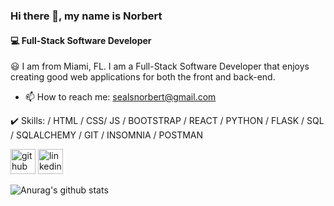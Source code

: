 ### Hi there 👋, my name is Norbert
#### 💻 Full-Stack Software Developer

😃 I am from Miami, FL. I am a Full-Stack Software Developer that enjoys creating good web applications for both the front and back-end.

- 📫 How to reach me: sealsnorbert@gmail.com 

✔️ Skills: / HTML / CSS/ JS / BOOTSTRAP / REACT / PYTHON / FLASK / SQL / SQLALCHEMY / GIT / INSOMNIA / POSTMAN 

[<img src='https://cdn.jsdelivr.net/npm/simple-icons@3.0.1/icons/github.svg' alt='github' height='40'>](https://github.com/https://github.com/Norbert305)  [<img src='https://cdn.jsdelivr.net/npm/simple-icons@3.0.1/icons/linkedin.svg' alt='linkedin' height='40'>](https://www.linkedin.com/in/https://www.linkedin.com/in/norbert-seals-9422a673//)  

![Anurag's github stats](https://github-readme-stats.vercel.app/api?username=Norbert305)
